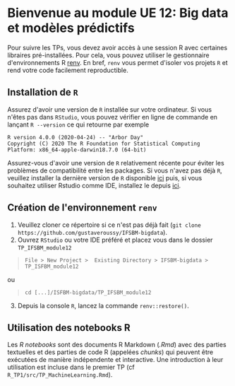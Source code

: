 # Bienvenue au module UE 12: Big data et modèles prédictifs

Pour suivre les TPs, vous devez avoir accès à une session R avec certaines libraires pré-installées. Pour cela, vous
pouvez utiliser le gestionnaire d'environnements R [renv](https://rstudio.github.io/renv/articles/renv.html). En
bref, `renv` vous permet d'isoler vos projets `R` et rend votre code facilement reproductible. 

## Installation de `R`

Assurez d'avoir une version de `R` installée sur votre ordinateur. Si vous n'êtes pas dans `RStudio`, vous pouvez
vérifier en ligne de commande en lançant `R --version` ce qui retourne par exemple

```
R version 4.0.0 (2020-04-24) -- "Arbor Day"
Copyright (C) 2020 The R Foundation for Statistical Computing
Platform: x86_64-apple-darwin18.7.0 (64-bit)
```

Assurez-vous d'avoir une version de `R` relativement récente pour éviter les problèmes de compatibilité entre les
packages. Si vous n'avez pas déjà `R`, veuillez installer la dernière version de `R` disponible
[ici](https://cran.r-project.org/) puis, si vous souhaitez utiliser Rstudio comme IDE, installez le depuis
[ici](https://rstudio.com/products/rstudio/download/).

## Création de l'environnement `renv`

1. Veuillez cloner ce répertoire si ce n'est pas déjà fait (`git clone https://github.com/gustaveroussy/IFSBM-bigdata`).
2. Ouvrez `RStudio` ou votre IDE préféré et placez vous dans le dossier `TP_IFSBM_module12`
> `File > New Project >  Existing Directory > IFSBM-bigdata > TP_ISFBM_module12`

ou

> `cd [...]/ISFBM-bigdata/TP_IFSBM_module12`
3. Depuis la console `R`, lancez la commande  `renv::restore()`.

## Utilisation des notebooks R

Les  *R notebooks* sont des documents R Markdown (*.Rmd*) avec des parties textuelles et des parties de code R 
(appelées *chunks*) qui peuvent être exécutées de manière indépendente et interactive. Une introduction à leur
utilisation est incluse dans le premier TP (cf `R_TP1/src/TP_MachineLearning.Rmd`).
